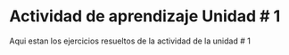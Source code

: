 # Actividad de aprendizaje Unidad # 1

Aqui estan los ejercicios resueltos de la actividad de la unidad # 1
